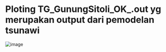 # Ploting TG_GunungSitoli_OK_.out yg merupakan output dari pemodelan tsunawi 

![image](https://github.com/user-attachments/assets/1ab60271-9c5b-439c-b5f4-0f0c2ab40f06)
